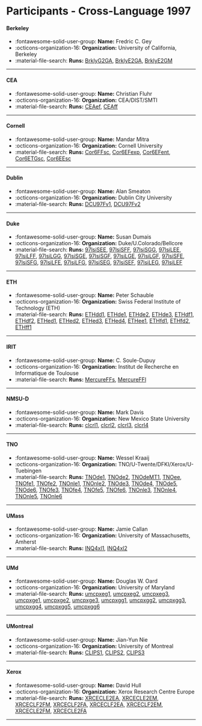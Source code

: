 # Participants - Cross-Language 1997 

#### Berkeley
 - :fontawesome-solid-user-group: **Name:** Fredric C. Gey
 - :octicons-organization-16: **Organization:** University of California, Berkeley
 - :material-file-search: **Runs:** [BrklyG2GA](./runs.md#brklyg2ga), [BrklyE2GA](./runs.md#brklye2ga), [BrklyE2GM](./runs.md#brklye2gm) 

---
#### CEA
 - :fontawesome-solid-user-group: **Name:** Christian Fluhr
 - :octicons-organization-16: **Organization:** CEA/DIST/SMTI
 - :material-file-search: **Runs:** [CEAef](./runs.md#ceaef), [CEAff](./runs.md#ceaff) 

---
#### Cornell
 - :fontawesome-solid-user-group: **Name:** Mandar Mitra
 - :octicons-organization-16: **Organization:** Cornell University
 - :material-file-search: **Runs:** [Cor6FFsc](./runs.md#cor6ffsc), [Cor6EFexp](./runs.md#cor6efexp), [Cor6EFent](./runs.md#cor6efent), [Cor6ETGsc](./runs.md#cor6etgsc), [Cor6EEsc](./runs.md#cor6eesc) 

---
#### Dublin
 - :fontawesome-solid-user-group: **Name:** Alan Smeaton
 - :octicons-organization-16: **Organization:** Dublin City University
 - :material-file-search: **Runs:** [DCU97Fv1](./runs.md#dcu97fv1), [DCU97Fv2](./runs.md#dcu97fv2) 

---
#### Duke
 - :fontawesome-solid-user-group: **Name:** Susan Dumais
 - :octicons-organization-16: **Organization:** Duke/U.Colorado/Bellcore
 - :material-file-search: **Runs:** [97lsiSEE](./runs.md#97lsisee), [97lsiSFF](./runs.md#97lsisff), [97lsiSGG](./runs.md#97lsisgg), [97lsiLEE](./runs.md#97lsilee), [97lsiLFF](./runs.md#97lsilff), [97lsiLGG](./runs.md#97lsilgg), [97lsiSGE](./runs.md#97lsisge), [97lsiSGF](./runs.md#97lsisgf), [97lsiLGE](./runs.md#97lsilge), [97lsiLGF](./runs.md#97lsilgf), [97lsiSFE](./runs.md#97lsisfe), [97lsiSFG](./runs.md#97lsisfg), [97lsiLFE](./runs.md#97lsilfe), [97lsiLFG](./runs.md#97lsilfg), [97lsiSEG](./runs.md#97lsiseg), [97lsiSEF](./runs.md#97lsisef), [97lsiLEG](./runs.md#97lsileg), [97lsiLEF](./runs.md#97lsilef) 

---
#### ETH
 - :fontawesome-solid-user-group: **Name:** Peter Schauble
 - :octicons-organization-16: **Organization:** Swiss Federal Institute of Technology (ETH)
 - :material-file-search: **Runs:** [ETHdd1](./runs.md#ethdd1), [ETHde1](./runs.md#ethde1), [ETHde2](./runs.md#ethde2), [ETHde3](./runs.md#ethde3), [ETHdf1](./runs.md#ethdf1), [ETHdf2](./runs.md#ethdf2), [ETHed1](./runs.md#ethed1), [ETHed2](./runs.md#ethed2), [ETHed3](./runs.md#ethed3), [ETHed4](./runs.md#ethed4), [ETHee1](./runs.md#ethee1), [ETHfd1](./runs.md#ethfd1), [ETHfd2](./runs.md#ethfd2), [ETHff1](./runs.md#ethff1) 

---
#### IRIT
 - :fontawesome-solid-user-group: **Name:** C. Soule-Dupuy
 - :octicons-organization-16: **Organization:** Institut de Recherche en Informatique de Toulouse
 - :material-file-search: **Runs:** [MercureFFs](./runs.md#mercureffs), [MercureFFl](./runs.md#mercureffl) 

---
#### NMSU-D
 - :fontawesome-solid-user-group: **Name:** Mark Davis
 - :octicons-organization-16: **Organization:** New Mexico State University
 - :material-file-search: **Runs:** [clcrl1](./runs.md#clcrl1), [clcrl2](./runs.md#clcrl2), [clcrl3](./runs.md#clcrl3), [clcrl4](./runs.md#clcrl4) 

---
#### TNO
 - :fontawesome-solid-user-group: **Name:** Wessel Kraaij
 - :octicons-organization-16: **Organization:** TNO/U-Twente/DFKI/Xerox/U-Tuebingen
 - :material-file-search: **Runs:** [TNOde1](./runs.md#tnode1), [TNOde2](./runs.md#tnode2), [TNOdeMT1](./runs.md#tnodemt1), [TNOee](./runs.md#tnoee), [TNOfe1](./runs.md#tnofe1), [TNOfe2](./runs.md#tnofe2), [TNOnle1](./runs.md#tnonle1), [TNOnle2](./runs.md#tnonle2), [TNOde3](./runs.md#tnode3), [TNOde4](./runs.md#tnode4), [TNOde5](./runs.md#tnode5), [TNOde6](./runs.md#tnode6), [TNOfe3](./runs.md#tnofe3), [TNOfe4](./runs.md#tnofe4), [TNOfe5](./runs.md#tnofe5), [TNOfe6](./runs.md#tnofe6), [TNOnle3](./runs.md#tnonle3), [TNOnle4](./runs.md#tnonle4), [TNOnle5](./runs.md#tnonle5), [TNOnle6](./runs.md#tnonle6) 

---
#### UMass
 - :fontawesome-solid-user-group: **Name:** Jamie Callan
 - :octicons-organization-16: **Organization:** University of Massachusetts, Amherst
 - :material-file-search: **Runs:** [INQ4xl1](./runs.md#inq4xl1), [INQ4xl2](./runs.md#inq4xl2) 

---
#### UMd
 - :fontawesome-solid-user-group: **Name:** Douglas W. Oard
 - :octicons-organization-16: **Organization:** University of Maryland
 - :material-file-search: **Runs:** [umcpxeg1](./runs.md#umcpxeg1), [umcpxeg2](./runs.md#umcpxeg2), [umcpxeg3](./runs.md#umcpxeg3), [umcpxge1](./runs.md#umcpxge1), [umcpxge2](./runs.md#umcpxge2), [umcpxge3](./runs.md#umcpxge3), [umcpxgg1](./runs.md#umcpxgg1), [umcpxgg2](./runs.md#umcpxgg2), [umcpxgg3](./runs.md#umcpxgg3), [umcpxgg4](./runs.md#umcpxgg4), [umcpxgg5](./runs.md#umcpxgg5), [umcpxgg6](./runs.md#umcpxgg6) 

---
#### UMontreal
 - :fontawesome-solid-user-group: **Name:** Jian-Yun Nie
 - :octicons-organization-16: **Organization:** University of Montreal
 - :material-file-search: **Runs:** [CLIPS1](./runs.md#clips1), [CLIPS2](./runs.md#clips2), [CLIPS3](./runs.md#clips3) 

---
#### Xerox
 - :fontawesome-solid-user-group: **Name:** David Hull
 - :octicons-organization-16: **Organization:** Xerox Research Centre Europe
 - :material-file-search: **Runs:** [XRCECLE2EA](./runs.md#xrcecle2ea), [XRCECLE2EM](./runs.md#xrcecle2em), [XRCECLF2FM](./runs.md#xrceclf2fm), [XRCECLF2FA](./runs.md#xrceclf2fa), [XRCECLF2EA](./runs.md#xrceclf2ea), [XRCECLF2EM](./runs.md#xrceclf2em), [XRCECLE2FM](./runs.md#xrcecle2fm), [XRCECLE2FA](./runs.md#xrcecle2fa) 

---
